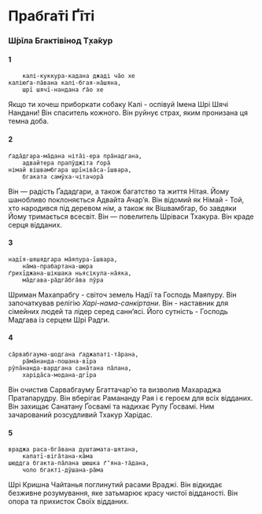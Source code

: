 # Прабга̄ті Ґīті

### Ш́рīла Бгактівінод Т̣ха̄кур

#### 1

        калі-куккура-кадана джаді ча̄о хе
    каліюґа-па̄вана калі-бгая-на̄шяна,
        шрī шячī-нандана ґа̄о хе

Якщо ти хочеш приборкати собаку Калі - оспівуй Імена Шрі Шячі Нандани! Він спаситель кожного. Він руйнує страх, яким пронизана ця темна доба.

#### 2

    ґада̄дгара-ма̄дана ніта̄і-ера пра̄надгана,
        адвайтера прапӯджіта ґора̄
    німай вішвамбгара шрīніва̄са-īшвара, 
        бгаката самӯха-чітачора̄

Він — радість Ґададгари, а також багатство та життя Нітая. Йому шанобливо поклоняється Адвайта Ачарʼя. Він відомий як Німай - Той, хто народився під деревом *нім*, а також як Вішвамбгар, бо завдяки Йому тримається всесвіт. Він — повелитель Шріваси Тхакура. Він краде серця відданих.

#### 3

    надīя-шяшядгара ма̄япура-īшвара, 
        на̄ма-прабартана-шюра
    ґрихīджана-шікшака ньясікула-на̄яка,
        ма̄дгава-ра̄дга̄бга̄ва пӯра

Шриман Махапрабгу - світоч земель Надії та Господь Маяпуру. Він започаткував релігію *Харі-нама-санкіртани*. Він - наставник для сімейних людей та лідер серед саннʼясі. Його сутність - Господь Мадгава із серцем Шрі Радги.

#### 4

    са̄рвабгаума-шодгана ґаджапаті-та̄рана,
        ра̄ма̄нанда-пошана-вīра
    рӯпа̄нанда-вардгана сана̄тана па̄лана,
        харіда̄са-модана-дгīра

Він очистив Сарвабгауму Бгаттачар’ю та визволив Махараджа Пратапарудру. Він вберігає Рамананду Рая і є героєм для всіх відданих. Він захищає Санатану Ґосвамі та надихає Рупу Ґосвамі. Ним зачарований розсудливий Тхакур Харідас.

#### 5

    враджа раса-бга̄вана душтамата-шятана, 
        капатī-віга̄тана-ка̄ма
    шюддга бгакта-па̄лана шюшка ґʼяна-та̄дана, 
        чоло бгакті-дӯшана-ра̄ма

Шрі Кришна Чайтанья поглинутий расами Враджі. Він відкидає безживне розумування, яке затьмарює красу чистої відданості. Він опора та прихисток Своїх відданих.
